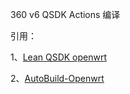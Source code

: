 360 v6 QSDK Actions 编译

引用：

1、[Lean QSDK openwrt](https://github.com/coolsnowwolf/openwrt-gl-ax1800)

2、[AutoBuild-Openwrt](https://github.com/esirplayground/AutoBuild-OpenWrt)
